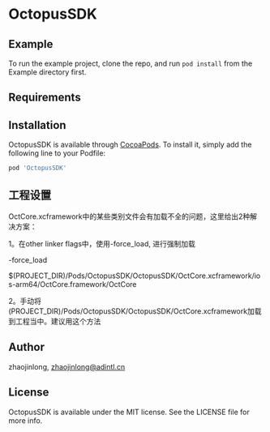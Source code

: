 # OctopusSDK

## Example

To run the example project, clone the repo, and run `pod install` from the Example directory first.

## Requirements

## Installation

OctopusSDK is available through [CocoaPods](https://cocoapods.org). To install
it, simply add the following line to your Podfile:

```ruby
pod 'OctopusSDK'
```

## 工程设置

OctCore.xcframework中的某些类别文件会有加载不全的问题，这里给出2种解决方案：

1。在other linker flags中，使用-force_load, 进行强制加载

-force_load

$(PROJECT_DIR)/Pods/OctopusSDK/OctopusSDK/OctCore.xcframework/ios-arm64/OctCore.framework/OctCore

2。手动将(PROJECT_DIR)/Pods/OctopusSDK/OctopusSDK/OctCore.xcframework加载到工程当中。建议用这个方法

## Author

zhaojinlong, zhaojinlong@adintl.cn

## License

OctopusSDK is available under the MIT license. See the LICENSE file for more info.
